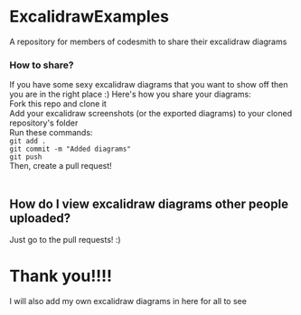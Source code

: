 # ExcalidrawExamples
A repository for members of codesmith to share their excalidraw diagrams

### How to share?
If you have some sexy excalidraw diagrams that you want to show off then you are in the right place :)
Here's how you share your diagrams:
<br>
Fork this repo and clone it
<br>
Add your excalidraw screenshots (or the exported diagrams) to your cloned repository's folder
<br>
Run these commands:
<br>
`git add .`<br>`git commit -m "Added diagrams"`<br>`git push`
<br>
Then, create a pull request!
<br><br>
## How do I view excalidraw diagrams other people uploaded?
Just go to the pull requests! :)

# Thank you!!!!
I will also add my own excalidraw diagrams in here for all to see
